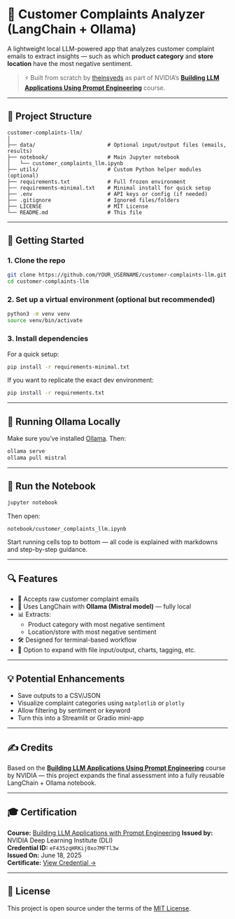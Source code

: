 # 🧠 Customer Complaints Analyzer (LangChain + Ollama)

A lightweight local LLM-powered app that analyzes customer complaint emails to extract insights — such as which **product category** and **store location** have the most negative sentiment.

> ⚡ Built from scratch by [theinsyeds](https://github.com/theinsyeds) as part of NVIDIA’s **[Building LLM Applications Using Prompt Engineering](https://resources.nvidia.com/en-us-event-slides/free-courses)** course.

---

## 📂 Project Structure

```
customer-complaints-llm/
│
├── data/                       # Optional input/output files (emails, results)
├── notebook/                   # Main Jupyter notebook
│   └── customer_complaints_llm.ipynb
├── utils/                      # Custom Python helper modules (optional)
├── requirements.txt            # Full frozen environment
├── requirements-minimal.txt    # Minimal install for quick setup
├── .env                        # API keys or config (if needed)
├── .gitignore                  # Ignored files/folders
├── LICENSE                     # MIT License
└── README.md                   # This file
```

---

## 🚀 Getting Started

### 1. Clone the repo

```bash
git clone https://github.com/YOUR_USERNAME/customer-complaints-llm.git
cd customer-complaints-llm
```

### 2. Set up a virtual environment (optional but recommended)

```bash
python3 -m venv venv
source venv/bin/activate
```

### 3. Install dependencies

For a quick setup:

```bash
pip install -r requirements-minimal.txt
```

If you want to replicate the exact dev environment:

```bash
pip install -r requirements.txt
```

---

## 🤖 Running Ollama Locally

Make sure you’ve installed [Ollama](https://ollama.com/). Then:

```bash
ollama serve
ollama pull mistral
```

---

## 📒 Run the Notebook

```bash
jupyter notebook
```

Then open:

```
notebook/customer_complaints_llm.ipynb
```

Start running cells top to bottom — all code is explained with markdowns and step-by-step guidance.

---

## 🔍 Features

- 📩 Accepts raw customer complaint emails
- 🧠 Uses LangChain with **Ollama (Mistral model)** — fully local
- 📊 Extracts:
  - Product category with most negative sentiment
  - Location/store with most negative sentiment
- 🛠️ Designed for terminal-based workflow
- 🧾 Option to expand with file input/output, charts, tagging, etc.

---

## 💡 Potential Enhancements

- Save outputs to a CSV/JSON
- Visualize complaint categories using `matplotlib` or `plotly`
- Allow filtering by sentiment or keyword
- Turn this into a Streamlit or Gradio mini-app

---

## ✍️ Credits

Based on the **[Building LLM Applications Using Prompt Engineering](https://resources.nvidia.com/en-us-event-slides/free-courses)** course by NVIDIA — this project expands the final assessment into a fully reusable LangChain + Ollama notebook.

---

## 🎓 Certification

**Course:** [Building LLM Applications with Prompt Engineering]([https://resources.nvidia.com/en-us-event-slides/free-courses](https://learn.nvidia.com/courses/course-detail?course_id=course-v1:DLI+S-FX-12+V2))  
**Issued by:** NVIDIA Deep Learning Institute (DLI)  
**Credential ID:** `eF435zqHRKij0xo7MFTl3w`  
**Issued On:** June 18, 2025  
**Certificate:** [View Credential →](https://learn.nvidia.com/certificates?id=eF435zqHRKij0xo7MFTl3w)

---

## 📜 License

This project is open source under the terms of the [MIT License](./LICENSE).
